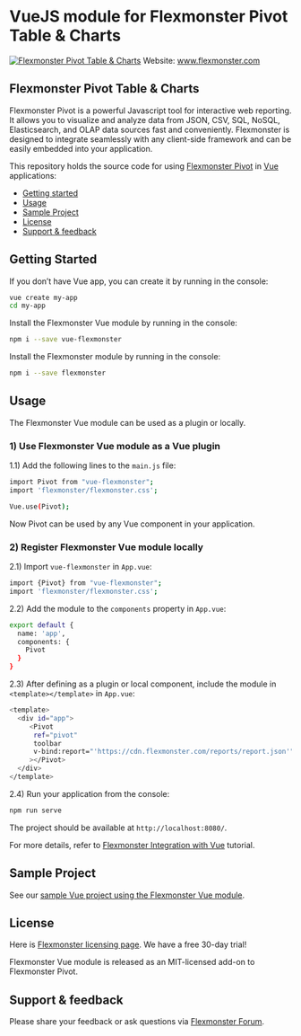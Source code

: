 # VueJS module for Flexmonster Pivot Table & Charts 
[![Flexmonster Pivot Table & Charts](https://www.flexmonster.com/fm_uploads/2020/06/GitHub_fm.png)](https://flexmonster.com)
Website: www.flexmonster.com

## Flexmonster Pivot Table & Charts

Flexmonster Pivot is a powerful Javascript tool for interactive web reporting. It allows you to visualize and analyze data from JSON, CSV, SQL, NoSQL, Elasticsearch, and OLAP data sources fast and conveniently. Flexmonster is designed to integrate seamlessly with any client-side framework and can be easily embedded into your application.

This repository holds the source code for using [Flexmonster Pivot](https://www.flexmonster.com/) in [Vue](https://vuejs.org/) applications: 

* [Getting started](#getting-started)
* [Usage](#usage)
* [Sample Project](#sample-project)
* [License](#license)
* [Support & feedback](#support-feedback)


## <a name="getting-started"></a>Getting Started ##

If you don’t have Vue app, you can create it by running in the console:

```bash
vue create my-app
cd my-app
```

Install the Flexmonster Vue module by running in the console:

```bash
npm i --save vue-flexmonster
```

Install the Flexmonster module by running in the console:

```bash
npm i --save flexmonster
```

## <a name="usage"></a>Usage ##

The Flexmonster Vue module can be used as a plugin or locally.

### 1) Use Flexmonster Vue module as a Vue plugin

1.1) Add the following lines to the `main.js` file:

```bash
import Pivot from "vue-flexmonster";
import 'flexmonster/flexmonster.css';

Vue.use(Pivot);
```

Now Pivot can be used by any Vue component in your application.

### 2) Register Flexmonster Vue module locally

2.1) Import `vue-flexmonster` in `App.vue`:

```bash
import {Pivot} from "vue-flexmonster";
import 'flexmonster/flexmonster.css';
```

2.2) Add the module to the `components` property in `App.vue`:

```bash
export default {
  name: 'app',
  components: {
    Pivot
  }
}
```

2.3) After defining as a plugin or local component, include the module in `<template></template>` in `App.vue`:

```bash
<template>
  <div id="app">
     <Pivot
      ref="pivot"
      toolbar
      v-bind:report="'https://cdn.flexmonster.com/reports/report.json'"
     ></Pivot>
  </div>
</template>
```

2.4) Run your application from the console:

```bash
npm run serve
```

The project should be available at `http://localhost:8080/`.

For more details, refer to [Flexmonster Integration with Vue](https://www.flexmonster.com/doc/integration-with-vue/) tutorial.

## <a name="sample-project"></a>Sample Project ##

See our [sample Vue project using the Flexmonster Vue module](https://github.com/flexmonster/pivot-vue).

## <a name="license"></a>License ##

Here is [Flexmonster licensing page](https://www.flexmonster.com/pivot-table-editions-and-pricing/). We have a free 30-day trial! 

Flexmonster Vue module is released as an MIT-licensed add-on to Flexmonster Pivot.

## <a name="support-feedback"></a>Support & feedback ##

Please share your feedback or ask questions via [Flexmonster Forum](https://www.flexmonster.com/forum/).
